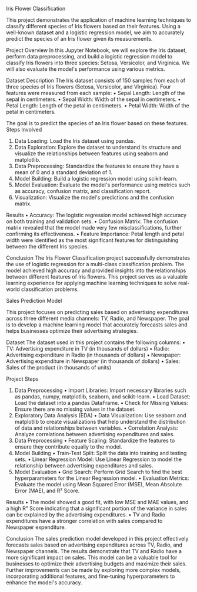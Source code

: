 Iris Flower Classification

This project demonstrates the application of machine learning techniques to classify different species of Iris flowers based on their features. Using a well-known dataset and a logistic regression model, we aim to accurately predict the species of an Iris flower given its measurements.

Project Overview
In this Jupyter Notebook, we will explore the Iris dataset, perform data preprocessing, and build a logistic regression model to classify Iris flowers into three species: Setosa, Versicolor, and Virginica. We will also evaluate the model's performance using various metrics.

Dataset Description
The Iris dataset consists of 150 samples from each of three species of Iris flowers (Setosa, Versicolor, and Virginica). Four features were measured from each sample:
•	Sepal Length: Length of the sepal in centimeters.
•	Sepal Width: Width of the sepal in centimeters.
•	Petal Length: Length of the petal in centimeters.
•	Petal Width: Width of the petal in centimeters.

The goal is to predict the species of an Iris flower based on these features.
Steps Involved
1.	Data Loading: Load the Iris dataset using pandas.
2.	Data Exploration: Explore the dataset to understand its structure and visualize the relationships between features using seaborn and matplotlib.
3.	Data Preprocessing: Standardize the features to ensure they have a mean of 0 and a standard deviation of 1.
4.	Model Building: Build a logistic regression model using scikit-learn.
5.	Model Evaluation: Evaluate the model's performance using metrics such as accuracy, confusion matrix, and classification report.
6.	Visualization: Visualize the model's predictions and the confusion matrix.

Results
•	Accuracy: The logistic regression model achieved high accuracy on both training and validation sets.
•	Confusion Matrix: The confusion matrix revealed that the model made very few misclassifications, further confirming its effectiveness.
•	Feature Importance: Petal length and petal width were identified as the most significant features for distinguishing between the different Iris species.

Conclusion
The Iris Flower Classification project successfully demonstrates the use of logistic regression for a multi-class classification problem. The model achieved high accuracy and provided insights into the relationships between different features of Iris flowers. This project serves as a valuable learning experience for applying machine learning techniques to solve real-world classification problems.



Sales Prediction Model

This project focuses on predicting sales based on advertising expenditures across three different media channels: TV, Radio, and Newspaper. The goal is to develop a machine learning model that accurately forecasts sales and helps businesses optimize their advertising strategies.

Dataset
The dataset used in this project contains the following columns:
•	TV: Advertising expenditure in TV (in thousands of dollars)
•	Radio: Advertising expenditure in Radio (in thousands of dollars)
•	Newspaper: Advertising expenditure in Newspaper (in thousands of dollars)
•	Sales: Sales of the product (in thousands of units)

Project Steps
1. Data Preprocessing
•	Import Libraries: Import necessary libraries such as pandas, numpy, matplotlib, seaborn, and scikit-learn.
•	Load Dataset: Load the dataset into a pandas DataFrame.
•	Check for Missing Values: Ensure there are no missing values in the dataset.
2. Exploratory Data Analysis (EDA)
•	Data Visualization: Use seaborn and matplotlib to create visualizations that help understand the distribution of data and relationships between variables.
•	Correlation Analysis: Analyze correlations between advertising expenditures and sales.
3. Data Preprocessing
•	Feature Scaling: Standardize the features to ensure they contribute equally to the model.
4. Model Building
•	Train-Test Split: Split the data into training and testing sets.
•	Linear Regression Model: Use Linear Regression to model the relationship between advertising expenditures and sales.
5. Model Evaluation
•	Grid Search: Perform Grid Search to find the best hyperparameters for the Linear Regression model.
•	Evaluation Metrics: Evaluate the model using Mean Squared Error (MSE), Mean Absolute Error (MAE), and R² Score.

Results
•	The model showed a good fit, with low MSE and MAE values, and a high R² Score indicating that a significant portion of the variance in sales can be explained by the advertising expenditures.
•	TV and Radio expenditures have a stronger correlation with sales compared to Newspaper expenditure.

Conclusion
The sales prediction model developed in this project effectively forecasts sales based on advertising expenditures across TV, Radio, and Newspaper channels. The results demonstrate that TV and Radio have a more significant impact on sales. This model can be a valuable tool for businesses to optimize their advertising budgets and maximize their sales.
Further improvements can be made by exploring more complex models, incorporating additional features, and fine-tuning hyperparameters to enhance the model's accuracy.







